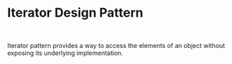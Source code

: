 <h1>Iterator Design Pattern</h1>
<br/>
<p>
Iterator pattern provides a way to access the elements of an object without exposing its underlying implementation.
</p>